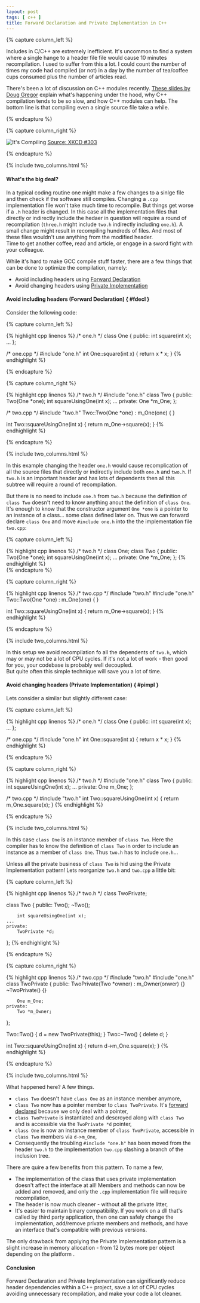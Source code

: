 ```yaml
---
layout: post
tags: [ c++ ]
title: Forward Declaration and Private Implementation in C++ 
---
```


{% capture column_left %}

Includes in C/C++ are extremely inefficient. It's uncommon to find a system where a single hange to a header file
file would cause 10 minutes recompilation. I used to suffer from this a lot. I could count the number of times my code
had compiled (or not) in a day by the number of tea/coffee cups consumed plus the number of articles read.

There's been a lot of discussion on C++ modules recently. [These slides by Doug Gregor][dg] explain what's happening 
under the hood, why C++ compilation tends to be so slow, and how C++ modules can help. The bottom line is that compiling
even a single source file take a while.

{% endcapture %}



{% capture column_right %}

<div class="panel" markdown="1">

![It's Compiling](http://imgs.xkcd.com/comics/compiling.png)
[Source: XKCD #303][xkcd]

</div>

{% endcapture %}

{% include two_columns.html %}

#### What's the big deal?

In a typical coding routine one might make a few changes to a sinlge file and then check if the software still compiles. 
Changing a `.cpp` implementation file won't take much time to recompile. But things get worse if a `.h` header is changed. In 
this case all the implementation files that directly or indirectly include the hedaer in question will require a round of 
recompilation (`three.h` might include `two.h` indirectly including `one.h`). A small change might result in 
recompiling hundreds of files. And most of these files wouldn't use anything from the modified header.  
Time to get another coffee, read and article, or engage in a sword fight with your colleague.

While it's hard to make GCC compile stuff faster, there are a few things that can be done to optimize the compilation,
namely:

+ Avoid including headers using [Forward Declaration][fd]
+ Avoid changing headers using [Private Implementation][pi]

#### Avoid including headers (Forward Declaration) { #fdecl }

Consider the following code:

{% capture column_left %}
<div class="panel">
{% highlight cpp linenos %}
/* one.h */
class One { 
    public:
        int square(int x);
    ... 
};

/* one.cpp */
#include "one.h"
int One::square(int x) { 
    return x * x; 
}
{% endhighlight %}
</div>
{% endcapture %}



{% capture column_right %}
<div class="panel">
{% highlight cpp linenos %}
/* two.h */
#include "one.h"
class Two {
    public:
        Two(One *one);
        int squareUsingOne(int x);
    ...
    private:
        One *m_One;
};

/* two.cpp */
#include "two.h"
Two::Two(One *one) : m_One(one) { }

int Two::squareUsingOne(int x) { 
    return m_One->square(x); 
}
{% endhighlight %}
</div>
{% endcapture %}

{% include two_columns.html %}

In this example changing the header `one.h` would cause recomplication of all the source files that directly or
indirectly include both `one.h` and `two.h`. If `two.h` is an important header and has lots of dependents then all this
subtree will require a round of recompilation.

But there is no need to include `one.h` from `two.h` because the definition of `class Two` doesn't need to
know anything anout the definition of `class One`. It's enough to know that the constructor argument `One *one` 
is a pointer to an instance of a class... some class defined later on. Thus we can forward declare `class One` 
and move `#include one.h` into the the implementation file `two.cpp`:

{% capture column_left %}
<div class="panel">
{% highlight cpp linenos %}
/* two.h */
class One;
class Two {
    public:
        Two(One *one);
        int squareUsingOne(int x);
    ...
    private:
        One *m_One;
};
{% endhighlight %}
</div>
{% endcapture %}

{% capture column_right %}
<div class="panel">
{% highlight cpp linenos %}
/* two.cpp */
#include "two.h"
#include "one.h"
Two::Two(One *one) : m_One(one) { }

int Two::squareUsingOne(int x) { 
    return m_One->square(x); 
}
{% endhighlight %}
</div>
{% endcapture %}

{% include two_columns.html %}

In this setup we avoid recompilation fo all the dependents of `two.h`, which may or may not be a lot of CPU cycles. If it's
not a lot of work - then good for you, your codebase is probably well decoupled.  
But quite often this simple technique will save you a lot of time.

#### Avoid changing headers (Private Implementation) { #pimpl }

Lets consider a similar but slightly different case:

{% capture column_left %}
<div class="panel">
{% highlight cpp linenos %}
/* one.h */
class One { 
    public:
        int square(int x);
    ... 
};

/* one.cpp */
#include "one.h"
int One::square(int x) { 
    return x * x; 
}
{% endhighlight %}
</div>
{% endcapture %}


{% capture column_right %}
<div class="panel">
{% highlight cpp linenos %}
/* two.h */
#include "one.h"
class Two {
    public:
        int squareUsingOne(int x);
    ...
    private:
        One m_One;
};

/* two.cpp */
#include "two.h"
int Two::squareUsingOne(int x) { 
    return m_One.square(x); 
}
{% endhighlight %}
</div>
{% endcapture %}

{% include two_columns.html %}

In this case `class One` is an instance member of `class Two`. Here the compiler has to know the definition of `class Two` 
in order to include an instance as a member of `class One`. Thus `two.h` has to include `one.h`...

Unless all the private business of `class Two` is hid using the Private Implementation pattern!
Lets reorganize `two.h` and `two.cpp` a little bit:

{% capture column_left %}
<div class="panel">
{% highlight cpp linenos %}
/* two.h */
class TwoPrivate;

class Two {
    public:
        Two();
        ~Two();

        int squareUsingOne(int x);
    ...
    private:
        TwoPrivate *d;
};
{% endhighlight %}
</div>
{% endcapture %}


{% capture column_right %}
<div class="panel">
{% highlight cpp linenos %}
/* two.cpp */
#include "two.h"
#include "one.h"
class TwoPrivate {
    public:
        TwoPrivate(Two *owner) 
            : m_Owner(onwer) {}
        ~TwoPrivate() {}

        One m_One;
    private:
        Two *m_Owner;
};

Two::Two() { d = new TwoPrivate(this); }
Two::~Two() { delete d; }

int Two::squareUsingOne(int x) { 
    return d->m_One.square(x); 
}
{% endhighlight %}
</div>
{% endcapture %}

{% include two_columns.html %}

What happened here? A few things.

- `class Two` doesn't have `class One` as an instance member anymore,
- `class Two` now has a pointer member to `class TwoPrivate`. It's [forward declared](#fdecl) because we only deal with a pointer,
- `class TwoPrivate` is instantiated and descroyed along with `class Two` and is accessible via the `TwoPrivate *d` pointer,
- `class One` is now an instance member of `class TwoPrivate`, accessible in `class Two` members via `d->m_One`,
- Consequently the troubling `#include "one.h"` has been moved from the header `two.h` to the implementation `two.cpp`
  slashing a branch of the inclusion tree.

There are quire a few benefits from this pattern. To name a few,

- The implementation of the class that uses private implementation doesn't affect the interface at all! Members and
  methods can now be added and removed, and only the `.cpp` implementation file will require recompilation,
- The header is now much cleaner - without all the private litter,
- It's easier to maintain binary compatibility. If you work on a dll that's called by third party application, then one
  can safely change the implementation, add/remove private members and methods, and have an interface that's compatible
  with previous versions.

The only drawback from applying the Private Implementation pattern is a slight increase in memory allocation - 
from 12 bytes more per object depending on the platform .

#### Conclusion

Forward Declaration and Private Implementation can significantly reduce header dependencies within a C++ project, 
save a lot of CPU cycles avoiding unnecessary recompilation, and make your code a lot cleaner.

[dg]: http://llvm.org/devmtg/2012-11/Gregor-Modules.pdf
[xkcd]: http://xkcd.com/303/
[fd]: http://en.wikipedia.org/wiki/Forward_declaration
[pi]: http://en.wikipedia.org/wiki/Private_class_data_pattern
